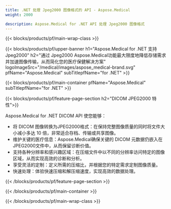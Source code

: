 ```yaml
---
title: .NET 处理 Jpeg2000 图像格式的 API - Aspose.Medical
weight: 2000

description: Aspose.Medical for .NET API 处理 Jpeg2000 图像格式
---
```


{{< blocks/products/pf/main-wrap-class >}}

{{< blocks/products/pf/upper-banner h1="Aspose.Medical for .NET 支持 Jpeg2000" h2="通过 Jpeg2000 Aspose.Medical功能最大限度地降低存储需求并加速图像传输，从而简化您的医疗保健解决方案" logoImageSrc="/medical/images/aspose_medical-brand.svg" pfName="Aspose.Medical" subTitlepfName="for .NET" >}}

{{< blocks/products/pf/main-container pfName="Aspose.Medical" subTitlepfName="for .NET" >}}

{{< blocks/products/pf/feature-page-section h2="DICOM JPEG2000 特性">}}

<p>Aspose.Medical for .NET DICOM API 使您能够：</p>

<ul>
<li>将 DICOM 图像转换为JPEG2000格式：在保持完整图像质量的同时将文件大小减小多达 10 倍，非常适合存档、传输或共享图像。</li>
<li>维护关键的医疗信息：Aspose.Medical确保关键的 DICOM 元数据仍嵌入在JPEG2000文件中，从而保留诊断价值。</li>
<li>支持各种分辨率和感兴趣区域：在压缩文件中以不同的分辨率访问特定的图像区域，从而实现高效的诊断和分析。</li>
<li>享受灵活的定制：定义所需的压缩比，并根据您的特定需求定制图像质量。</li>
<li>快速处理：体验快速压缩和解压缩速度，实现高效的数据处理。</li>
</ul>

{{< /blocks/products/pf/feature-page-section >}}

{{< /blocks/products/pf/main-container >}}

{{< /blocks/products/pf/main-wrap-class >}}